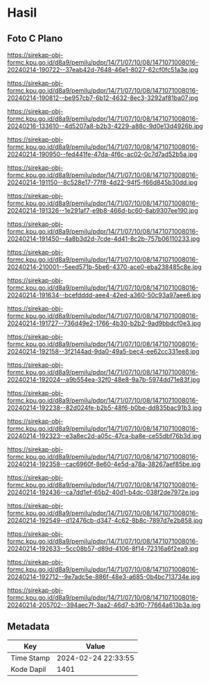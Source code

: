 # Hasil

## Foto C Plano

https://sirekap-obj-formc.kpu.go.id/d8a9/pemilu/pdpr/14/71/07/10/08/1471071008016-20240214-190722--37eab42d-7648-46e1-8027-62cf0fc51a3e.jpg

https://sirekap-obj-formc.kpu.go.id/d8a9/pemilu/pdpr/14/71/07/10/08/1471071008016-20240214-190812--be957cb7-6b12-4632-8ec3-3292af81ba07.jpg

https://sirekap-obj-formc.kpu.go.id/d8a9/pemilu/pdpr/14/71/07/10/08/1471071008016-20240216-133610--4d5207a8-b2b3-4229-a88c-9d0e13d4926b.jpg

https://sirekap-obj-formc.kpu.go.id/d8a9/pemilu/pdpr/14/71/07/10/08/1471071008016-20240214-190950--fed441fe-47da-4f6c-ac02-0c7d7ad52b5a.jpg

https://sirekap-obj-formc.kpu.go.id/d8a9/pemilu/pdpr/14/71/07/10/08/1471071008016-20240214-191150--8c528e17-77f8-4d22-94f5-f66d845b30dd.jpg

https://sirekap-obj-formc.kpu.go.id/d8a9/pemilu/pdpr/14/71/07/10/08/1471071008016-20240214-191326--1e291af7-e9b8-466d-bc60-6ab9307ee190.jpg

https://sirekap-obj-formc.kpu.go.id/d8a9/pemilu/pdpr/14/71/07/10/08/1471071008016-20240214-191450--4a8b3d2d-7cde-4d41-8c2b-757b06110233.jpg

https://sirekap-obj-formc.kpu.go.id/d8a9/pemilu/pdpr/14/71/07/10/08/1471071008016-20240214-210001--5eed571b-5be6-4370-ace0-eba238485c8e.jpg

https://sirekap-obj-formc.kpu.go.id/d8a9/pemilu/pdpr/14/71/07/10/08/1471071008016-20240214-191634--bcefdddd-aee4-42ed-a360-50c93a97aee6.jpg

https://sirekap-obj-formc.kpu.go.id/d8a9/pemilu/pdpr/14/71/07/10/08/1471071008016-20240214-191727--736d49e2-1766-4b30-b2b2-9ad9bbdcf0e3.jpg

https://sirekap-obj-formc.kpu.go.id/d8a9/pemilu/pdpr/14/71/07/10/08/1471071008016-20240214-192158--3f2144ad-9da0-49a5-bec4-ee62cc331ee8.jpg

https://sirekap-obj-formc.kpu.go.id/d8a9/pemilu/pdpr/14/71/07/10/08/1471071008016-20240214-192024--a9b554ea-32f0-48e8-9a7b-5974dd71e83f.jpg

https://sirekap-obj-formc.kpu.go.id/d8a9/pemilu/pdpr/14/71/07/10/08/1471071008016-20240214-192238--82d024fe-b2b5-48f6-b0be-dd835bac91b3.jpg

https://sirekap-obj-formc.kpu.go.id/d8a9/pemilu/pdpr/14/71/07/10/08/1471071008016-20240214-192323--e3a8ec2d-a05c-47ca-ba8e-ce55dbf76b3d.jpg

https://sirekap-obj-formc.kpu.go.id/d8a9/pemilu/pdpr/14/71/07/10/08/1471071008016-20240214-192358--cac6960f-8e60-4e5d-a78a-38267aef85be.jpg

https://sirekap-obj-formc.kpu.go.id/d8a9/pemilu/pdpr/14/71/07/10/08/1471071008016-20240214-192436--ca7dd1ef-65b2-40d1-b4dc-038f2de7972e.jpg

https://sirekap-obj-formc.kpu.go.id/d8a9/pemilu/pdpr/14/71/07/10/08/1471071008016-20240214-192549--d12476cb-d347-4c62-8b8c-7897d7e2b858.jpg

https://sirekap-obj-formc.kpu.go.id/d8a9/pemilu/pdpr/14/71/07/10/08/1471071008016-20240214-192633--5cc08b57-d89d-4106-8f14-72316a6f2ea9.jpg

https://sirekap-obj-formc.kpu.go.id/d8a9/pemilu/pdpr/14/71/07/10/08/1471071008016-20240214-192712--9e7adc5e-886f-48e3-a685-0b4bc713734e.jpg

https://sirekap-obj-formc.kpu.go.id/d8a9/pemilu/pdpr/14/71/07/10/08/1471071008016-20240214-205702--394aec7f-3aa2-46d7-b3f0-77664a613b3a.jpg


## Metadata

| Key        | Value               |
| ---------- | ------------------- |
| Time Stamp | 2024-02-24 22:33:55 |
| Kode Dapil | 1401                |



